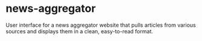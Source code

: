 # news-aggregator
User interface for a news aggregator website that pulls articles from various sources and displays them in a clean, easy-to-read format.
